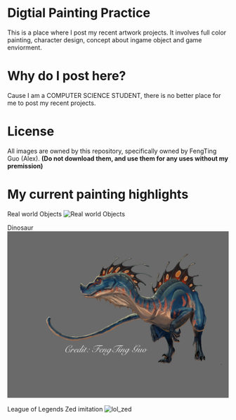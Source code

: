 # Digtial Painting Practice
This is a place where I post my recent artwork projects. It involves full color painting, character design, concept about ingame object and game enviorment.

# Why do I post here?
Cause I am a COMPUTER SCIENCE STUDENT, there is no better place for me to post my recent projects.

# License 
All images are owned by this repository, specifically owned by FengTing Guo (Alex).
**(Do not download them, and use them for any uses without my premission)**

# My current painting highlights

Real world Objects
![Real world Objects](https://github.com/TrueFengTingGuo/My-Digital-Painitng/blob/master/IMG_4518.JPG)

Dinosaur
![dinosaur](https://github.com/TrueFengTingGuo/Artwork-Practice/blob/master/Color_Panting_Experiment.jpg)

League of Legends Zed imitation
![lol_zed](https://github.com/TrueFengTingGuo/My-Digital-Painitng/blob/master/IMG_4554.JPG)
